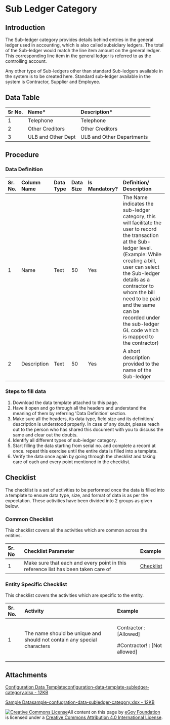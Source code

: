 # Sub Ledger Category

## Introduction <a id="introduction"></a>

The Sub-ledger category provides details behind entries in the general ledger used in accounting, which is also called subsidiary ledgers. The total of the Sub-ledger would match the line item amount on the general ledger. This corresponding line item in the general ledger is referred to as the controlling account.

Any other type of Sub-ledgers other than standard Sub-ledgers available in the system is to be created here. Standard sub-ledger available in the system is Contractor, Supplier and Employee.

## Data Table <a id="data-table"></a>

| Sr No. | Name\* | Description\* |
| :--- | :--- | :--- |
| 1 | Telephone | Telephone |
| 2 | Other Creditors | Other Creditors |
| 3 | ULB and Other Dept | ULB and Other Departments |

## Procedure <a id="procedure"></a>

### Data Definition <a id="data-definition"></a>

| Sr. No. | Column Name | Data Type | Data Size | Is Mandatory? | Definition/ Description |
| :--- | :--- | :--- | :--- | :--- | :--- |
| 1 | Name | Text | 50 | Yes | The Name indicates the sub-ledger category, this will facilitate the user to record the transaction at the Sub-ledger level. \(Example: While creating a bill, user can select the Sub-ledger details as a contractor to whom the bill need to be paid and the same can be recorded under the sub-ledger GL code which is mapped to the contractor\) |
| 2 | Description | Text | 50 | Yes | A short description provided to the name of the Sub-ledger |

### Steps to fill data <a id="steps-to-fill-data"></a>

1. Download the data template attached to this page.
2. Have it open and go through all the headers and understand the meaning of them by referring 'Data Definition' section.
3. Make sure all the headers, its data type, field size and its definition/ description is understood properly. In case of any doubt, please reach out to the person who has shared this document with you to discuss the same and clear out the doubts.
4. Identify all different types of sub-ledger category.
5. Start filling the data starting from serial no. and complete a record at once. repeat this exercise until the entire data is filled into a template.
6. Verify the data once again by going through the checklist and taking care of each and every point mentioned in the checklist.

## Checklist <a id="checklist"></a>

The checklist is a set of activities to be performed once the data is filled into a template to ensure data type, size, and format of data is as per the expectation. These activities have been divided into 2 groups as given below.

### Common Checklist <a id="common-checklist"></a>

This checklist covers all the activities which are common across the entities.

| Sr. No | Checklist Parameter | Example |
| :--- | :--- | :--- |
| 1 | Make sure that each and every point in this reference list has been taken care of | ​[Checklist](https://docs.digit.org/configure-digit/configuring-master-data-templates/module-setup/common-config/checklist)​ |

### Entity Specific Checklist <a id="entity-specific-checklist"></a>

This checklist covers the activities which are specific to the entity.

<table>
  <thead>
    <tr>
      <th style="text-align:left">Sr. No.</th>
      <th style="text-align:left">Activity</th>
      <th style="text-align:left">Example</th>
    </tr>
  </thead>
  <tbody>
    <tr>
      <td style="text-align:left">1</td>
      <td style="text-align:left">The name should be unique and should not contain any special characters</td>
      <td
      style="text-align:left">
        <p>Contractor : [Allowed]</p>
        <p>#Contractor! : [Not allowed]</p>
        </td>
    </tr>
  </tbody>
</table>

## Attachments <a id="attachments"></a>

[Configuration Data Templateconfiguration-data-template-subledger-category.xlsx - 12KB](https://firebasestorage.googleapis.com/v0/b/gitbook-28427.appspot.com/o/assets%2F-MERG_iQW5oN4ukgXP8K%2Fsync%2F9c5fade5f56fc39a1701f99b609d8da8fbfa113c.xlsx?generation=1602050612156761&alt=media)

[Sample Datasample-confugration-data-subledger-category.xlsx - 12KB](https://firebasestorage.googleapis.com/v0/b/gitbook-28427.appspot.com/o/assets%2F-MERG_iQW5oN4ukgXP8K%2Fsync%2Fb824f66047387809cd951581d2700b2b702fc473.xlsx?generation=1602050612064671&alt=media)



 [![Creative Commons License](https://i.creativecommons.org/l/by/4.0/80x15.png)](http://creativecommons.org/licenses/by/4.0/)All content on this page by [eGov Foundation ](https://egov.org.in/)is licensed under a [Creative Commons Attribution 4.0 International License](http://creativecommons.org/licenses/by/4.0/).


